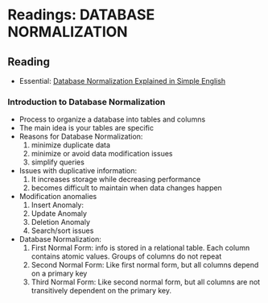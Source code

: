 # Readings: DATABASE NORMALIZATION

## Reading

* Essential: [Database Normalization Explained in Simple English](https://www.essentialsql.com/get-ready-to-learn-sql-database-normalization-explained-in-simple-english/)

### Introduction to Database Normalization

* Process to organize a database into tables and columns
* The main idea is your tables are specific
* Reasons for Database Normalization:
  1. minimize duplicate data
  1. minimize or avoid data modification issues
  1. simplify queries
* Issues with duplicative information:
  1. It increases storage while decreasing performance
  1. becomes difficult to maintain when data changes happen
* Modification anomalies
  1. Insert Anomaly:
  1. Update Anomaly
  1. Deletion Anomaly
  1. Search/sort issues
* Database Normalization:
  1. First Normal Form: info is stored in a relational table. Each column contains atomic values. Groups of columns do not repeat
  1. Second Normal Form: Like first normal form, but all columns depend on a primary key
  1. Third Normal Form: Like second normal form, but all columns are not transitively dependent on the primary key. 